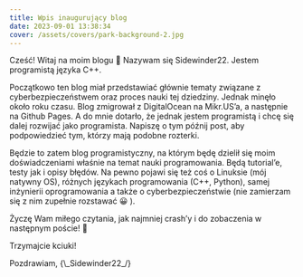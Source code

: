```yaml
---
title: Wpis inaugurujący blog 
date: 2023-09-01 13:38:34
cover: /assets/covers/park-background-2.jpg
---
```


Cześć! Witaj na moim blogu 🙂
Nazywam się Sidewinder22. Jestem programistą języka C++.

Początkowo ten blog miał przedstawiać głównie tematy związane z cyberbezpieczeństwem oraz proces nauki tej dziedziny.
Jednak minęło około roku czasu. Blog zmigrował z DigitalOcean na Mikr.US’a, a następnie na Github Pages. A do mnie dotarło, że jednak jestem programistą i chcę się dalej rozwijać jako programista. Napiszę o tym późnij post, aby podpowiedzieć tym, którzy mają podobne rozterki.

Będzie to zatem blog programistyczny, na którym będę dzielił się moim doświadczeniami właśnie na temat nauki programowania. Będą tutorial’e, testy jak i opisy błędów. Na pewno pojawi się też coś o Linuksie (mój natywny OS), różnych językach programowania (C++, Python), samej inżynierii oprogramowania a także o cyberbezpieczeństwie (nie zamierzam się z nim zupełnie rozstawać 😀 ).

Życzę Wam miłego czytania, jak najmniej crash’y i do zobaczenia w następnym poście! 🙂

Trzymajcie kciuki!

Pozdrawiam,
{\\\_Sidewinder22\_/}
